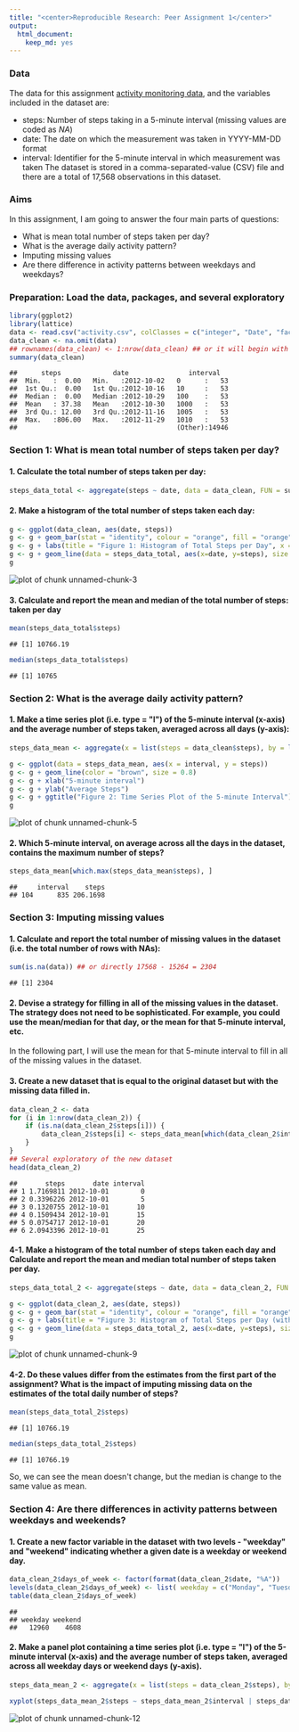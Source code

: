 ```yaml
---
title: "<center>Reproducible Research: Peer Assignment 1</center>"
output: 
  html_document: 
    keep_md: yes
---
```


### Data
The data for this assignment [activity monitoring data](https://d396qusza40orc.cloudfront.net/repdata%2Fdata%2Factivity.zip), and the variables included in the dataset are:

 * steps: Number of steps taking in a 5-minute interval (missing values are coded as _NA_)  
 * date: The date on which the measurement was taken in YYYY-MM-DD format  
 * interval: Identifier for the 5-minute interval in which measurement was taken
The dataset is stored in a comma-separated-value (CSV) file and there are a total of 17,568 observations in this dataset.

### Aims
In this assignment, I am going to answer the four main parts of questions:  

* What is mean total number of steps taken per day?
* What is the average daily activity pattern?
* Imputing missing values
* Are there difference in activity patterns between weekdays and weekdays?

### Preparation: Load the data, packages, and several exploratory

```r
library(ggplot2)
library(lattice)
data <- read.csv("activity.csv", colClasses = c("integer", "Date", "factor"))
data_clean <- na.omit(data)
## rownames(data_clean) <- 1:nrow(data_clean) ## or it will begin with 289
summary(data_clean)
```

```
##      steps             date               interval    
##  Min.   :  0.00   Min.   :2012-10-02   0      :   53  
##  1st Qu.:  0.00   1st Qu.:2012-10-16   10     :   53  
##  Median :  0.00   Median :2012-10-29   100    :   53  
##  Mean   : 37.38   Mean   :2012-10-30   1000   :   53  
##  3rd Qu.: 12.00   3rd Qu.:2012-11-16   1005   :   53  
##  Max.   :806.00   Max.   :2012-11-29   1010   :   53  
##                                        (Other):14946
```

### Section 1: What is mean total number of steps taken per day?
#### 1. Calculate the total number of steps taken per day:

```r
steps_data_total <- aggregate(steps ~ date, data = data_clean, FUN = sum)
```
  
#### 2. Make a histogram of the total number of steps taken each day:

```r
g <- ggplot(data_clean, aes(date, steps))
g <- g + geom_bar(stat = "identity", colour = "orange", fill = "orange", width = 0.8)
g <- g + labs(title = "Figure 1: Histogram of Total Steps per Day", x = "", y = "Total steps")
g <- g + geom_line(data = steps_data_total, aes(x=date, y=steps), size = 0.8, col = "brown")
g
```

![plot of chunk unnamed-chunk-3](figure/unnamed-chunk-3-1.png) 

#### 3. Calculate and report the mean and median of the total number of steps: taken per day

```r
mean(steps_data_total$steps)
```

```
## [1] 10766.19
```

```r
median(steps_data_total$steps)
```

```
## [1] 10765
```

### Section 2: What is the average daily activity pattern?
#### 1. Make a time series plot (i.e. type = "l") of the 5-minute interval (x-axis) and the average number of steps taken, averaged across all days (y-axis):

```r
steps_data_mean <- aggregate(x = list(steps = data_clean$steps), by = list(interval = as.numeric(as.character(data_clean$interval))), FUN = mean)

g <- ggplot(data = steps_data_mean, aes(x = interval, y = steps))
g <- g + geom_line(color = "brown", size = 0.8)
g <- g + xlab("5-minute interval")
g <- g + ylab("Average Steps")
g <- g + ggtitle("Figure 2: Time Series Plot of the 5-minute Interval")
g
```

![plot of chunk unnamed-chunk-5](figure/unnamed-chunk-5-1.png) 
  
#### 2. Which 5-minute interval, on average across all the days in the dataset, contains the maximum number of steps?

```r
steps_data_mean[which.max(steps_data_mean$steps), ]
```

```
##     interval    steps
## 104      835 206.1698
```

### Section 3: Imputing missing values
#### 1. Calculate and report the total number of missing values in the dataset (i.e. the total number of rows with NAs):

```r
sum(is.na(data)) ## or directly 17568 - 15264 = 2304
```

```
## [1] 2304
```
#### 2. Devise a strategy for filling in all of the missing values in the dataset. The strategy does not need to be sophisticated. For example, you could use the mean/median for that day, or the mean for that 5-minute interval, etc.  
In the following part, I will use the mean for that 5-minute interval to fill in all of the missing values in the dataset.  
  
#### 3. Create a new dataset that is equal to the original dataset but with the missing data filled in.

```r
data_clean_2 <- data
for (i in 1:nrow(data_clean_2)) {
    if (is.na(data_clean_2$steps[i])) {
        data_clean_2$steps[i] <- steps_data_mean[which(data_clean_2$interval[i] == steps_data_mean$interval), ]$steps
    }
}
## Several exploratory of the new dataset
head(data_clean_2)
```

```
##       steps       date interval
## 1 1.7169811 2012-10-01        0
## 2 0.3396226 2012-10-01        5
## 3 0.1320755 2012-10-01       10
## 4 0.1509434 2012-10-01       15
## 5 0.0754717 2012-10-01       20
## 6 2.0943396 2012-10-01       25
```

#### 4-1. Make a histogram of the total number of steps taken each day and Calculate and report the mean and median total number of steps taken per day.  

```r
steps_data_total_2 <- aggregate(steps ~ date, data = data_clean_2, FUN = sum)

g <- ggplot(data_clean_2, aes(date, steps))
g <- g + geom_bar(stat = "identity", colour = "orange", fill = "orange", width = 0.8)
g <- g + labs(title = "Figure 3: Histogram of Total Steps per Day (without missing values)", x = "", y = "Total steps")
g <- g + geom_line(data = steps_data_total_2, aes(x=date, y=steps), size = 0.8, col = "brown")
g
```

![plot of chunk unnamed-chunk-9](figure/unnamed-chunk-9-1.png) 
  
#### 4-2. Do these values differ from the estimates from the first part of the assignment? What is the impact of imputing missing data on the estimates of the total daily number of steps?

```r
mean(steps_data_total_2$steps)
```

```
## [1] 10766.19
```

```r
median(steps_data_total_2$steps)
```

```
## [1] 10766.19
```
So, we can see the mean doesn't change, but the median is change to the same value as mean.

### Section 4: Are there differences in activity patterns between weekdays and weekends?
#### 1. Create a new factor variable in the dataset with two levels - "weekday" and "weekend" indicating whether a given date is a weekday or weekend day.

```r
data_clean_2$days_of_week <- factor(format(data_clean_2$date, "%A"))
levels(data_clean_2$days_of_week) <- list( weekday = c("Monday", "Tuesday","Wednesday", "Thursday", "Friday"), weekend = c("Saturday", "Sunday"))
table(data_clean_2$days_of_week)
```

```
## 
## weekday weekend 
##   12960    4608
```
#### 2. Make a panel plot containing a time series plot (i.e. type = "l") of the 5-minute interval (x-axis) and the average number of steps taken, averaged across all weekday days or weekend days (y-axis).

```r
steps_data_mean_2 <- aggregate(x = list(steps = data_clean_2$steps), by = list(interval = as.numeric(as.character(data_clean_2$interval)), weekday = data_clean_2$days_of_week), FUN = mean)

xyplot(steps_data_mean_2$steps ~ steps_data_mean_2$interval | steps_data_mean_2$weekday, layout = c(1, 2), type = "l", xlab = "5-minute interval", ylab = "Average Steps", main = "Figure 4: Time Series Plot of the 5-minute Interval (seperated by weekday)")
```

![plot of chunk unnamed-chunk-12](figure/unnamed-chunk-12-1.png) 
